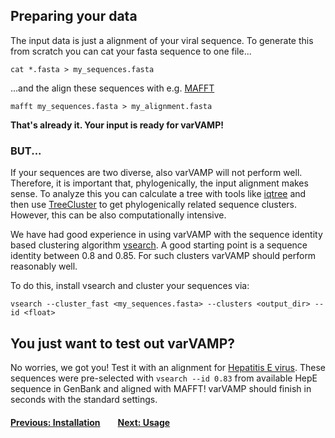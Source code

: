 ## Preparing your data

The input data is just a alignment of your viral sequence. To generate this from scratch you can cat your fasta sequence to one file...
```shell
cat *.fasta > my_sequences.fasta
```
...and the align these sequences with e.g. [MAFFT](https://mafft.cbrc.jp/alignment/software/)
```shell
mafft my_sequences.fasta > my_alignment.fasta
```
**That's already it. Your input is ready for varVAMP!**


### BUT...
If your sequences are two diverse, also varVAMP will not perform well. Therefore, it is important that, phylogenically, the input alignment  makes sense. To analyze this you can calculate a tree  with tools like [iqtree](http://www.iqtree.org/) and then use [TreeCluster](https://github.com/niemasd/TreeCluster) to get phylogenically related sequence clusters. However, this can be also computationally intensive.

We have had good experience in using varVAMP with the sequence identity based clustering algorithm [vsearch](https://github.com/torognes/vsearch). A good starting point is a sequence identity between 0.8 and 0.85. For such clusters varVAMP should perform reasonably well.

To do this, install vsearch and cluster your sequences via:

```shell
vsearch --cluster_fast <my_sequences.fasta> --clusters <output_dir> --id <float>
```

## You just want to test out varVAMP?

No worries, we got you! Test it with an alignment for [Hepatitis E virus](varvamp/example_data). These sequences were pre-selected with ```vsearch --id 0.83``` from available HepE sequence in GenBank and aligned with MAFFT! varVAMP should finish in seconds with the standard settings.


#### [Previous: Installation](./installation.md)&emsp;&emsp;[Next: Usage](./usage.md)
